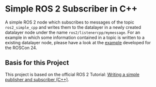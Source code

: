 # Simple ROS 2 Subscriber in C++

A simple ROS 2 node which subscribes to messages of the topic `ros2_simple_cpp` and writes them to the datalayer in a newly created datalayer node under the name `ros2/listenercpp/mymessage`. For an example in which some information contained in a topic is written to a existing datalayer node, please have a look at the [example](../../roscon24/io-manager-output-cpp/) developed for the ROSCon 24. 

## Basis for this Project

This project is based on the official ROS 2 Tutorial: [Writing a simple publisher and subscriber (C++)](https://docs.ros.org/en/humble/Tutorials/Beginner-Client-Libraries/Writing-A-Simple-Cpp-Publisher-And-Subscriber.html#writing-a-simple-publisher-and-subscriber-c).


